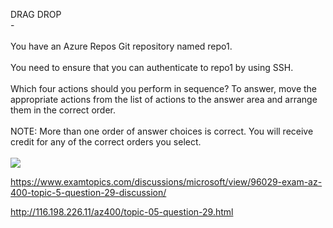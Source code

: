 DRAG DROP<br/> -<br/><br/>You have an Azure Repos Git repository named repo1.<br/><br/>You need to ensure that you can authenticate to repo1 by using SSH.<br/><br/>Which four actions should you perform in sequence? To answer, move the appropriate actions from the list of actions to the answer area and arrange them in the correct order.<br/><br/>NOTE: More than one order of answer choices is correct. You will receive credit for any of the correct orders you select.<br/><br/><img src="https://img.examtopics.com/az-400/image22.png"/><p><a href="https://www.examtopics.com/discussions/microsoft/view/96029-exam-az-400-topic-5-question-29-discussion/">https://www.examtopics.com/discussions/microsoft/view/96029-exam-az-400-topic-5-question-29-discussion/</a></p><p><a href="http://116.198.226.11/az400/topic-05-question-29.html">http://116.198.226.11/az400/topic-05-question-29.html</a></p><script src="https://giscus.app/client.js"                    data-repo="azsamples/az204"                    data-repo-id="R_kgDOMRXzDQ"                    data-category="General"                    data-category-id="DIC_kwDOMRXzDc4Cgi27"                    data-mapping="pathname"                    data-strict="1"                    data-reactions-enabled="0"                    data-emit-metadata="0"                    data-input-position="bottom"                    data-theme="preferred_color_scheme"                    data-lang="en"                    crossorigin="anonymous"                    async>                    </script>